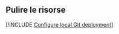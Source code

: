 ## <a name="clean-up-resources"></a>Pulire le risorse

[!INCLUDE [Configure local Git deployment](clean-up-section-cli-no-h.md)]
